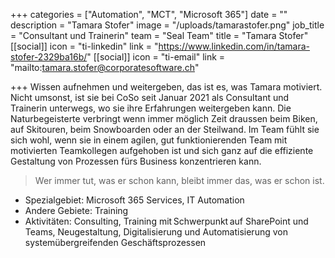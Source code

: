 +++
categories = ["Automation", "MCT", "Microsoft 365"]
date = ""
description = "Tamara Stofer"
image = "/uploads/tamarastofer.png"
job_title = "Consultant und Trainerin"
team = "Seal Team"
title = "Tamara Stofer"
[[social]]
icon = "ti-linkedin"
link = "https://www.linkedin.com/in/tamara-stofer-2329ba16b/"
[[social]]
icon = "ti-email"
link = "mailto:tamara.stofer@corporatesoftware.ch"

+++
Wissen aufnehmen und weitergeben, das ist es, was Tamara motiviert. Nicht umsonst, ist sie bei CoSo seit Januar 2021 als Consultant und Trainerin unterwegs, wo sie ihre Erfahrungen weitergeben kann. Die Naturbegeisterte verbringt wenn immer möglich Zeit draussen beim Biken, auf Skitouren, beim Snowboarden oder an der Steilwand. Im Team fühlt sie sich wohl, wenn sie in einem agilen, gut funktionierenden Team mit motivierten Teamkollegen aufgehoben ist und sich ganz auf die effiziente Gestaltung von Prozessen fürs Business konzentrieren kann.

> Wer immer tut, was er schon kann, bleibt immer das, was er schon ist.

* Spezialgebiet: Microsoft 365 Services, IT Automation
* Andere Gebiete: Training
* Aktivitäten: Consulting, Training mit Schwerpunkt auf SharePoint und Teams, Neugestaltung, Digitalisierung und Automatisierung von systemübergreifenden Geschäftsprozessen